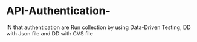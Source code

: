 # API-Authentication-
IN that authentication are Run collection by using Data-Driven Testing, DD with Json file and DD with CVS file
